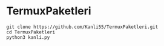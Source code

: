 # TermuxPaketleri

```script
git clone https://github.com/Kanli55/TermuxPaketleri.git
cd TermuxPaketleri
python3 kanli.py
```
